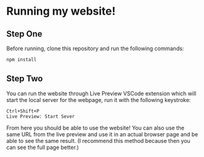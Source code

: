 # Running my website!

## Step One

Before running, clone this repository and run the following commands:

```bash
npm install
```
## Step Two

You can run the website through Live Preview VSCode extension which will start the local server for the webpage, run it with the following keystroke: 

    Ctrl+Shift+P
    Live Preview: Start Sever

From here you should be able to use the website!
You can also use the same URL from the live preview and use it in an actual browser page and be able to see the same result. (I recommend this method because then you can see the full page better.)
```
